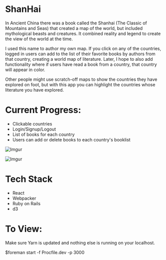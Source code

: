 # ShanHai

In Ancient China there was a book called the Shanhai (The Classic of Mountains and Seas) that created a map of the world, but included mythological beasts and creatures. It combined reality and legend to create the view of the world at the time. 

I used this name to author my own map. If you click on any of the countries, logged in users can add to the list of their favorite books by authors from that country, creating a world map of literature. Later, I hope to also add functionality where if users have read a book from a country, that country will appear in color.

Other people might use scratch-off maps to show the countries they have explored on foot, but with this app you can highlight the countries whose literature you have explored. 

# Current Progress: 

* Clickable countries 
* Login/Signup/Logout 
* List of books for each country 
* Users can add or delete books to each country's booklist

![Imgur](https://i.imgur.com/LT5xdyS.png)

![Imgur](https://i.imgur.com/7MqYzaq.png)

# Tech Stack

* React
* Webpacker
* Ruby on Rails
* d3 

# To View: 

Make sure Yarn is updated and nothing else is running on your localhost.

$foreman start -f Procfile.dev -p 3000
